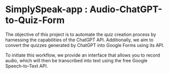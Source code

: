 # SimplySpeak-app : Audio-ChatGPT-to-Quiz-Form

The objective of this project is to automate the quiz creation process by harnessing the capabilities of the ChatGPT API. Additionally, we aim to convert the quizzes generated by ChatGPT into Google Forms using its API.

To initiate this workflow, we provide an interface that allows you to record audio, which will then be transcribed into text using the free Google Speech-to-Text API.
